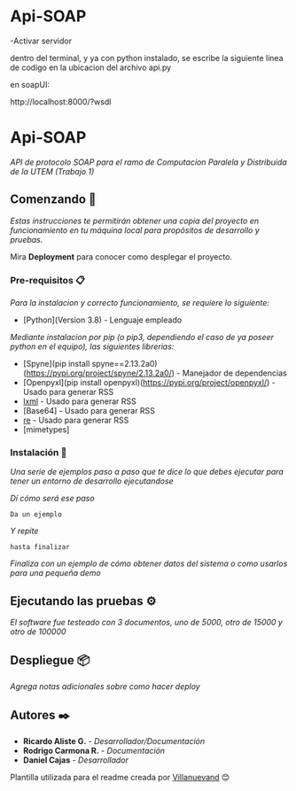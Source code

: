 # Api-SOAP

-Activar servidor

dentro del terminal, y ya con python instalado, se escribe la siguiente linea de codigo en la ubicacion del archivo api.py

en soapUI:

http://localhost:8000/?wsdl

# Api-SOAP

_API de protocolo SOAP para el ramo de Computacion Paralela y Distribuida de la UTEM (Trabajo 1)_

## Comenzando 🚀

_Estas instrucciones te permitirán obtener una copia del proyecto en funcionamiento en tu máquina local para propósitos de desarrollo y pruebas._

Mira **Deployment** para conocer como desplegar el proyecto.


### Pre-requisitos 📋

_Para la instalacion y correcto funcionamiento, se requiere lo siguiente:_

* [Python](Version 3.8) - Lenguaje empleado

_Mediante instalacion por pip (o pip3, dependiendo el caso de ya poseer python en el equipo), las siguientes librerias:_
* [Spyne](pip install spyne==2.13.2a0)(https://pypi.org/project/spyne/2.13.2a0/) - Manejador de dependencias
* [Openpyxl](pip install openpyxl)(https://pypi.org/project/openpyxl/) - Usado para generar RSS
* [lxml](https://pypi.org/project/lxml/) - Usado para generar RSS
* [Base64] - Usado para generar RSS
* [re](https://rometools.github.io/rome/) - Usado para generar RSS 
* [mimetypes]


### Instalación 🔧

_Una serie de ejemplos paso a paso que te dice lo que debes ejecutar para tener un entorno de desarrollo ejecutandose_

_Dí cómo será ese paso_

```
Da un ejemplo
```

_Y repite_

```
hasta finalizar
```

_Finaliza con un ejemplo de cómo obtener datos del sistema o como usarlos para una pequeña demo_

## Ejecutando las pruebas ⚙️

_El software fue testeado con 3 documentos, uno de 5000, otro de 15000 y otro de 100000_

## Despliegue 📦

_Agrega notas adicionales sobre como hacer deploy_

## Autores ✒️

* **Ricardo Aliste G.** - *Desarrollador/Documentación*
* **Rodrigo Carmona R.** - *Documentación*
* **Daniel Cajas** - *Desarrollador*



Plantilla utilizada para el readme creada por [Villanuevand](https://github.com/Villanuevand) 😊
